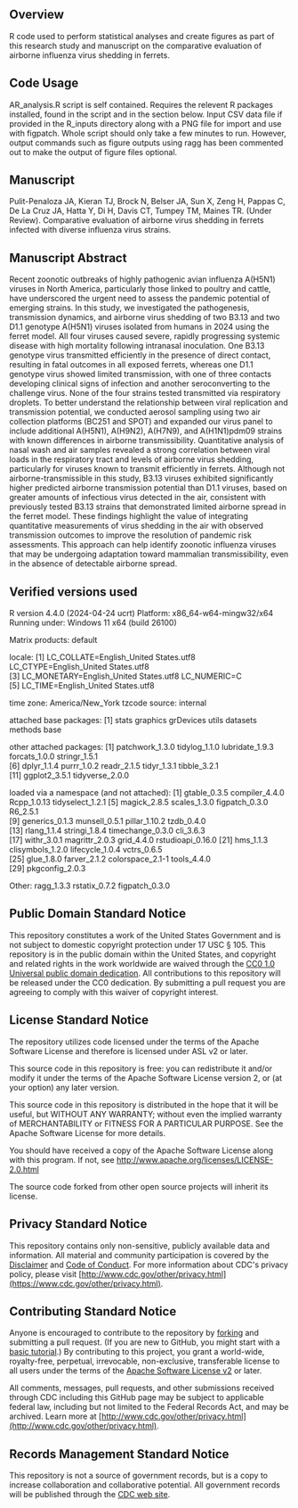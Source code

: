 ## Overview
R code used to perform statistical analyses and create figures as part of this research study and manuscript on the comparative evaluation of airborne influenza virus shedding in ferrets. 

## Code Usage
AR_analysis.R script is self contained. Requires the relevent R packages installed, found in the script and in the section below. Input CSV data file if provided in the R_inputs directory along with a PNG file for import and use with figpatch. Whole script should only take a few minutes to run. However, output commands such as figure outputs using ragg has been commented out to make the output of figure files optional.

## Manuscript
Pulit-Penaloza JA, Kieran TJ, Brock N, Belser JA, Sun X, Zeng H, Pappas C, De La Cruz JA, Hatta Y, Di H, Davis CT, Tumpey TM, Maines TR. (Under Review). Comparative evaluation of airborne virus shedding in ferrets infected with diverse influenza virus strains.

## Manuscript Abstract
Recent zoonotic outbreaks of highly pathogenic avian influenza A(H5N1) viruses in North America, particularly those linked to poultry and cattle, have underscored the urgent need to assess the pandemic potential of emerging strains. In this study, we investigated the pathogenesis, transmission dynamics, and airborne virus shedding of two B3.13 and two D1.1 genotype A(H5N1) viruses isolated from humans in 2024 using the ferret model. All four viruses caused severe, rapidly progressing systemic disease with high mortality following intranasal inoculation. One B3.13 genotype virus transmitted efficiently in the presence of direct contact, resulting in fatal outcomes in all exposed ferrets, whereas one D1.1 genotype virus showed limited transmission, with one of three contacts developing clinical signs of infection and another seroconverting to the challenge virus. None of the four strains tested transmitted via respiratory droplets. To better understand the relationship between viral replication and transmission potential, we conducted aerosol sampling using two air collection platforms (BC251 and SPOT) and expanded our virus panel to include additional A(H5N1), A(H9N2), A(H7N9), and A(H1N1)pdm09 strains with known differences in airborne transmissibility. Quantitative analysis of nasal wash and air samples revealed a strong correlation between viral loads in the respiratory tract and levels of airborne virus shedding, particularly for viruses known to transmit efficiently in ferrets. Although not airborne-transmissible in this study, B3.13 viruses exhibited significantly higher predicted airborne transmission potential than D1.1 viruses, based on greater amounts of infectious virus detected in the air, consistent with previously tested B3.13 strains that demonstrated limited airborne spread in the ferret model. These findings highlight the value of integrating quantitative measurements of virus shedding in the air with observed transmission outcomes to improve the resolution of pandemic risk assessments. This approach can help identify zoonotic influenza viruses that may be undergoing adaptation toward mammalian transmissibility, even in the absence of detectable airborne spread.

## Verified versions used
R version 4.4.0 (2024-04-24 ucrt)
Platform: x86_64-w64-mingw32/x64
Running under: Windows 11 x64 (build 26100)

Matrix products: default

locale:
[1] LC_COLLATE=English_United States.utf8  LC_CTYPE=English_United States.utf8   
[3] LC_MONETARY=English_United States.utf8 LC_NUMERIC=C                          
[5] LC_TIME=English_United States.utf8    

time zone: America/New_York
tzcode source: internal

attached base packages:
[1] stats     graphics  grDevices utils     datasets  methods   base     

other attached packages:
 [1] patchwork_1.3.0 tidylog_1.1.0   lubridate_1.9.3 forcats_1.0.0   stringr_1.5.1  
 [6] dplyr_1.1.4     purrr_1.0.2     readr_2.1.5     tidyr_1.3.1     tibble_3.2.1   
[11] ggplot2_3.5.1   tidyverse_2.0.0

loaded via a namespace (and not attached):
 [1] gtable_0.3.5      compiler_4.4.0    Rcpp_1.0.13       tidyselect_1.2.1 
 [5] magick_2.8.5      scales_1.3.0      figpatch_0.3.0    R6_2.5.1         
 [9] generics_0.1.3    munsell_0.5.1     pillar_1.10.2     tzdb_0.4.0       
[13] rlang_1.1.4       stringi_1.8.4     timechange_0.3.0  cli_3.6.3        
[17] withr_3.0.1       magrittr_2.0.3    grid_4.4.0        rstudioapi_0.16.0
[21] hms_1.1.3         clisymbols_1.2.0  lifecycle_1.0.4   vctrs_0.6.5      
[25] glue_1.8.0        farver_2.1.2      colorspace_2.1-1  tools_4.4.0      
[29] pkgconfig_2.0.3  

Other:
ragg_1.3.3
rstatix_0.7.2
figpatch_0.3.0


##
##
##
  
## Public Domain Standard Notice
This repository constitutes a work of the United States Government and is not
subject to domestic copyright protection under 17 USC § 105. This repository is in
the public domain within the United States, and copyright and related rights in
the work worldwide are waived through the [CC0 1.0 Universal public domain dedication](https://creativecommons.org/publicdomain/zero/1.0/).
All contributions to this repository will be released under the CC0 dedication. By
submitting a pull request you are agreeing to comply with this waiver of
copyright interest.

## License Standard Notice
The repository utilizes code licensed under the terms of the Apache Software
License and therefore is licensed under ASL v2 or later.

This source code in this repository is free: you can redistribute it and/or modify it under
the terms of the Apache Software License version 2, or (at your option) any
later version.

This source code in this repository is distributed in the hope that it will be useful, but WITHOUT ANY
WARRANTY; without even the implied warranty of MERCHANTABILITY or FITNESS FOR A
PARTICULAR PURPOSE. See the Apache Software License for more details.

You should have received a copy of the Apache Software License along with this
program. If not, see http://www.apache.org/licenses/LICENSE-2.0.html

The source code forked from other open source projects will inherit its license.

## Privacy Standard Notice
This repository contains only non-sensitive, publicly available data and
information. All material and community participation is covered by the
[Disclaimer](DISCLAIMER.md)
and [Code of Conduct](code-of-conduct.md).
For more information about CDC's privacy policy, please visit [http://www.cdc.gov/other/privacy.html](https://www.cdc.gov/other/privacy.html).

## Contributing Standard Notice
Anyone is encouraged to contribute to the repository by [forking](https://help.github.com/articles/fork-a-repo)
and submitting a pull request. (If you are new to GitHub, you might start with a
[basic tutorial](https://help.github.com/articles/set-up-git).) By contributing
to this project, you grant a world-wide, royalty-free, perpetual, irrevocable,
non-exclusive, transferable license to all users under the terms of the
[Apache Software License v2](http://www.apache.org/licenses/LICENSE-2.0.html) or
later.

All comments, messages, pull requests, and other submissions received through
CDC including this GitHub page may be subject to applicable federal law, including but not limited to the Federal Records Act, and may be archived. Learn more at [http://www.cdc.gov/other/privacy.html](http://www.cdc.gov/other/privacy.html).

## Records Management Standard Notice
This repository is not a source of government records, but is a copy to increase
collaboration and collaborative potential. All government records will be
published through the [CDC web site](http://www.cdc.gov).
